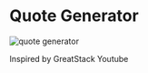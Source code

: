# Quote Generator

![quote generator](https://github.com/user-attachments/assets/6b3facaa-ad6b-403c-a1c6-6c94326c3a50)

Inspired by GreatStack Youtube
